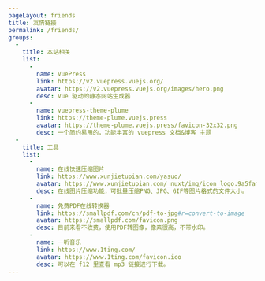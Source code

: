 ```yaml
---
pageLayout: friends
title: 友情链接
permalink: /friends/
groups: 
  -
    title: 本站相关
    list:
      -
        name: VuePress
        link: https://v2.vuepress.vuejs.org/
        avatar: https://v2.vuepress.vuejs.org/images/hero.png
        desc: Vue 驱动的静态网站生成器
      -
        name: vuepress-theme-plume
        link: https://theme-plume.vuejs.press
        avatar: https://theme-plume.vuejs.press/favicon-32x32.png
        desc: 一个简约易用的，功能丰富的 vuepress 文档&博客 主题
  -
    title: 工具
    list:
      -
        name: 在线快速压缩图片
        link: https://www.xunjietupian.com/yasuo/
        avatar: https://www.xunjietupian.com/_nuxt/img/icon_logo.9a5faf5.png
        desc: 在线图片压缩功能，可批量压缩PNG、JPG、GIF等图片格式的文件大小。
      -
        name: 免费PDF在线转换器
        link: https://smallpdf.com/cn/pdf-to-jpg#r=convert-to-image
        avatar: https://smallpdf.com/favicon.png
        desc: 目前来看不收费，使用PDF转图像，像素很高，不带水印。
      -
        name: 一听音乐
        link: https://www.1ting.com/
        avatar: https://www.1ting.com/favicon.ico
        desc: 可以在 f12 里查看 mp3 链接进行下载。
---
```


<!-- 自定义内容 markdown 内容 会插入到 友情链接页中 -->